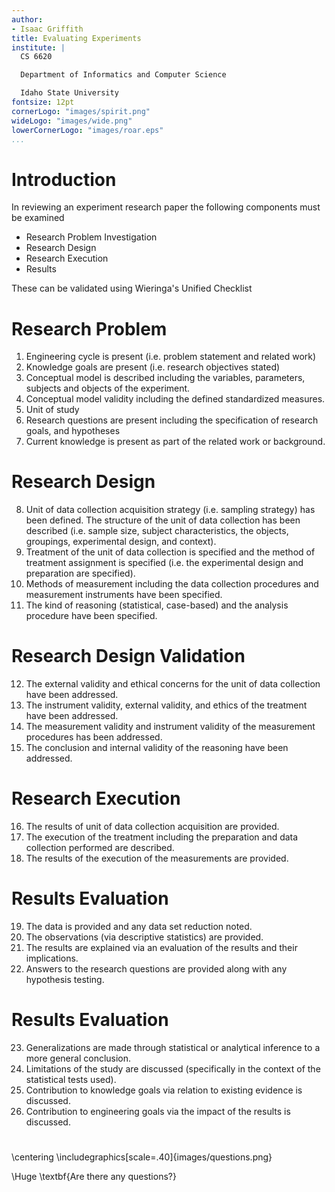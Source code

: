 ```yaml
---
author:
- Isaac Griffith
title: Evaluating Experiments
institute: |
  CS 6620

  Department of Informatics and Computer Science

  Idaho State University
fontsize: 12pt
cornerLogo: "images/spirit.png"
wideLogo: "images/wide.png"
lowerCornerLogo: "images/roar.eps"
...
```


# Introduction

In reviewing an experiment research paper the following components must be examined

* Research Problem Investigation
* Research Design
* Research Execution
* Results

These can be validated using Wieringa's Unified Checklist

# Research Problem

1. Engineering cycle is present (i.e. problem statement and related work)
2. Knowledge goals are present (i.e. research objectives stated)
3. Conceptual model is described including the variables, parameters, subjects and objects of the experiment.
4. Conceptual model validity including the defined standardized measures.
5. Unit of study
6. Research questions are present including the specification of research goals, and hypotheses
7. Current knowledge is present as part of the related work or background.

# Research Design

8. Unit of data collection acquisition strategy (i.e. sampling strategy) has been defined. The structure of the unit of data collection has been described (i.e. sample size, subject characteristics, the objects, groupings, experimental design, and context).
9. Treatment of the unit of data collection is specified and the method of treatment assignment is specified (i.e. the experimental design and preparation are specified).
10. Methods of measurement including the data collection procedures and measurement instruments have been specified.
11. The kind of reasoning (statistical, case-based) and the analysis procedure have been specified.

# Research Design Validation

12. The external validity and ethical concerns for the unit of data collection have been addressed.
13. The instrument validity, external validity, and ethics of the treatment have been addressed.
14. The measurement validity and instrument validity of the measurement procedures has been addressed.
15. The conclusion and internal validity of the reasoning have been addressed.

# Research Execution

16. The results of unit of data collection acquisition are provided.
17. The execution of the treatment including the preparation and data collection performed are described.
18. The results of the execution of the measurements are provided.

# Results Evaluation

19. The data is provided and any data set reduction noted.
20. The observations (via descriptive statistics) are provided.
21. The results are explained via an evaluation of the results and their implications.
22. Answers to the research questions are provided along with any hypothesis testing.

# Results Evaluation

23. Generalizations are made through statistical or analytical inference to a more general conclusion.
24. Limitations of the study are discussed (specifically in the context of the statistical tests used).
25. Contribution to knowledge goals via relation to existing evidence is discussed.
26. Contribution to engineering goals via the impact of the results is discussed.

#

\centering
\includegraphics[scale=.40]{images/questions.png}

\Huge \textbf{Are there any questions?}
